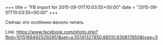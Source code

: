 +++
title = "FB import for 2015-09-01T10:03:55+00:00"
date = "2015-09-01T10:03:55+00:00"
+++

Сейчас это особенно весело читать


Link: https://www.facebook.com/photo.php?fbid=10151684925292851&set=a.55141327850.66510.630817850&type=3
